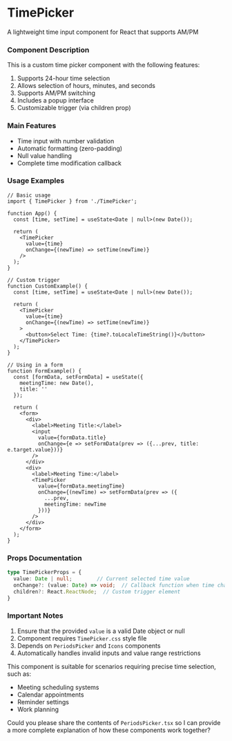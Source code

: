 # TimePicker
A lightweight time input component for React that supports AM/PM

### Component Description

This is a custom time picker component with the following features:

1. Supports 24-hour time selection
2. Allows selection of hours, minutes, and seconds
3. Supports AM/PM switching
4. Includes a popup interface
5. Customizable trigger (via children prop)

### Main Features
- Time input with number validation
- Automatic formatting (zero-padding)
- Null value handling
- Complete time modification callback

### Usage Examples

```tsx
// Basic usage
import { TimePicker } from './TimePicker';

function App() {
  const [time, setTime] = useState<Date | null>(new Date());

  return (
    <TimePicker 
      value={time} 
      onChange={(newTime) => setTime(newTime)} 
    />
  );
}

// Custom trigger
function CustomExample() {
  const [time, setTime] = useState<Date | null>(new Date());

  return (
    <TimePicker 
      value={time} 
      onChange={(newTime) => setTime(newTime)}
    >
      <button>Select Time: {time?.toLocaleTimeString()}</button>
    </TimePicker>
  );
}

// Using in a form
function FormExample() {
  const [formData, setFormData] = useState({
    meetingTime: new Date(),
    title: ''
  });

  return (
    <form>
      <div>
        <label>Meeting Title:</label>
        <input 
          value={formData.title}
          onChange={e => setFormData(prev => ({...prev, title: e.target.value}))}
        />
      </div>
      <div>
        <label>Meeting Time:</label>
        <TimePicker 
          value={formData.meetingTime}
          onChange={(newTime) => setFormData(prev => ({
            ...prev, 
            meetingTime: newTime
          }))}
        />
      </div>
    </form>
  );
}
```

### Props Documentation

```typescript
type TimePickerProps = {
  value: Date | null;        // Current selected time value
  onChange?: (value: Date) => void;  // Callback function when time changes
  children?: React.ReactNode;  // Custom trigger element
}
```

### Important Notes

1. Ensure that the provided `value` is a valid Date object or null
2. Component requires `TimePicker.css` style file
3. Depends on `PeriodsPicker` and `Icons` components
4. Automatically handles invalid inputs and value range restrictions

This component is suitable for scenarios requiring precise time selection, such as:
- Meeting scheduling systems
- Calendar appointments
- Reminder settings
- Work planning

Could you please share the contents of `PeriodsPicker.tsx` so I can provide a more complete explanation of how these components work together?
